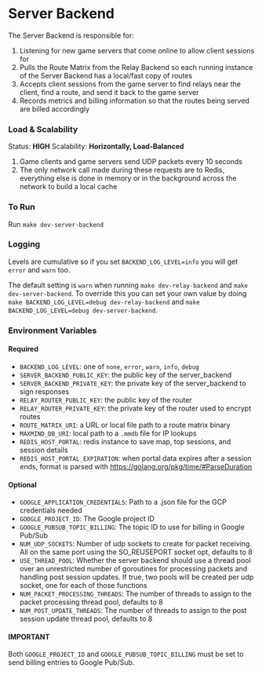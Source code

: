 # Server Backend

The Server Backend is responsible for:

1. Listening for new game servers that come online to allow client sessions for
2. Pulls the Route Matrix from the Relay Backend so each running instance of the Server Backend has a local/fast copy of routes
3. Accepts client sessions from the game server to find relays near the client, find a route, and send it back to the game server
4. Records metrics and billing information so that the routes being served are billed accordingly

### Load & Scalability

Status: **HIGH**
Scalability: **Horizontally, Load-Balanced**

1. Game clients and game servers send UDP packets every 10 seconds
2. The only network call made during these requests are to Redis, everything else is done in memory or in the background across the network to build a local cache

### To Run

Run `make dev-server-backend`

### Logging

Levels are cumulative so if you set `BACKEND_LOG_LEVEL=info` you will get `error` and `warn` too.

The default setting is `warn` when running `make dev-relay-backend` and `make dev-server-backend`. To override this you can set your own value by doing `make BACKEND_LOG_LEVEL=debug dev-relay-backend` and `make BACKEND_LOG_LEVEL=debug dev-server-backend`.

### Environment Variables

#### Required

- `BACKEND_LOG_LEVEL`: one of `none`, `error`, `warn`, `info`, `debug`
- `SERVER_BACKEND_PUBLIC_KEY`: the public key of the server_backend
- `SERVER_BACKEND_PRIVATE_KEY`: the private key of the server_backend to sign responses
- `RELAY_ROUTER_PUBLIC_KEY`: the public key of the router
- `RELAY_ROUTER_PRIVATE_KEY`: the private key of the router used to encrypt routes
- `ROUTE_MATRIX_URI`: a URL or local file path to a route matrix binary
- `MAXMIND_DB_URI`: local path to a `.mmdb` file for IP lookups
- `REDIS_HOST_PORTAL`: redis instance to save map, top sessions, and session details
- `REDIS_HOST_PORTAL_EXPIRATION`: when portal data expires after a session ends, format is parsed with https://golang.org/pkg/time/#ParseDuration

#### Optional

- `GOOGLE_APPLICATION_CREDENTIALS`: Path to a .json file for the GCP credentials needed
- `GOOGLE_PROJECT_ID`: The Google project ID
- `GOOGLE_PUBSUB_TOPIC_BILLING`: The topic ID to use for billing in Google Pub/Sub
- `NUM_UDP_SOCKETS`: Number of udp sockets to create for packet receiving. All on the same port using the SO_REUSEPORT socket opt, defaults to 8
- `USE_THREAD_POOL`: Whether the server backend should use a thread pool over an unrestricted number of goroutines for processing packets and handling post session updates. If true, two pools will be created per udp socket, one for each of those functions
- `NUM_PACKET_PROCESSING_THREADS`: The number of threads to assign to the packet processing thread pool, defaults to 8
- `NUM_POST_UPDATE_THREADS`: The number of threads to assign to the post session update thread pool, defaults to 8

#### IMPORTANT

Both `GOOGLE_PROJECT_ID` and `GOOGLE_PUBSUB_TOPIC_BILLING` must be set to send billing entries to Google Pub/Sub.
